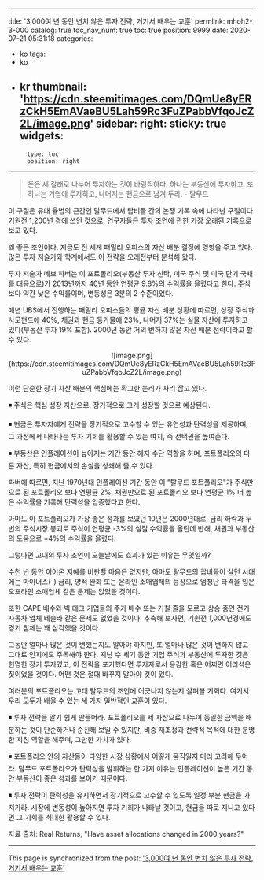 
---
title: '3,000여 년 동안 변치 않은 투자 전략, 거기서 배우는 교훈'
permlink: mhoh2-3-000
catalog: true
toc_nav_num: true
toc: true
position: 9999
date: 2020-07-21 05:31:18
categories:
- ko
tags:
- ko
- kr
thumbnail: 'https://cdn.steemitimages.com/DQmUe8yERzCkH5EmAVaeBU5Lah59Rc3FuZPabbVfqoJcZ2L/image.png'
sidebar:
    right:
        sticky: true
widgets:
    -
        type: toc
        position: right
---


>돈은 세 갈래로 나누어 투자하는 것이 바람직하다. 하나는 부동산에 투자하고, 또 하나는 기업에 투자하고, 나머지는 현금으로 남겨 두라. - 탈무드

이 구절은 유대 율법의 근간인 탈무드에서 랍비들 간의 논쟁 기록 속에 나타난 구절이다. 기원전 1,200년 경에 쓰인 것으로, 연구자들은 투자 조언에 관한 가장 오래된 기록으로 보고 있다. 

 

꽤 좋은 조언이다. 지금도 전 세계 패밀리 오피스의 자산 배분 결정에 영향을 주고 있다. 많은 투자 저술가와 학계에서도 이 전략을 오래전부터 분석해 왔다.

 

투자 저술가 메브 파버는 이 포트폴리오(부동산 투자 신탁, 미국 주식 및 미국 단기 국채를 대용으로)가 2013년까지 40년 동안 연평균 9.8%의 수익률을 올렸다고 한다. 주식보다 약간 낮은 수익률이며, 변동성은 3분의 2 수준이었다.

 

매년 UBS에서 진행하는 패밀리 오피스들의 평균 자산 배분 상황에 따르면, 상장 주식과 사모펀드에 40%, 채권과 현금 등가물에 23%, 나머지 37%는 실물 자산에 투자하고 있다(부동산 투자 19% 포함). 2000년 동안 거의 변하지 않은 자산 배분 전략이라고 할 수 있다.

<center>
![image.png](https://cdn.steemitimages.com/DQmUe8yERzCkH5EmAVaeBU5Lah59Rc3FuZPabbVfqoJcZ2L/image.png)
</center>

이런 단순한 장기 자산 배분의 핵심에는 확고한 논리가 자리 잡고 있다. 

 

◾ 주식은 핵심 성장 자산으로, 장기적으로 크게 성장할 것으로 예상된다. 

◾ 현금은 투자자에게 전략을 장기적으로 고수할 수 있는 유연성과 탄력성을 제공하며, 그 과정에서 나타나는 투자 기회를 활용할 수 있는 여지, 즉 선택권을 높여준다.

◾ 부동산은 인플레이션이 높아지는 기간 동안 헤지 수단 역할을 하며, 포트폴리오의 다른 자산, 특히 현금에서의 손실을 상쇄해 줄 수 있다.

 

파버에 따르면, 지난 1970년대 인플레이션 기간 동안 이 "탈무드 포트폴리오"가 주식만으로 된 포트폴리오 보다 연평균 2%, 채권만으로 된 포트폴리오 보다 연평균 1% 더 높은 수익률을 기록해 탄력성을 입증했다고 한다.

 

아마도 이 포트폴리오가 가장 좋은 성과를 보였던 10년은 2000년대로, 금리 하락과 두 번의 주식시장 붕괴로 주식이 연평균 -3%의 실질 수익률을 올린데 반해, 채권과 부동산의 도움으로 +4%의 수익률을 올렸다. 

 

그렇다면 고대의 투자 조언이 오늘날에도 효과가 있는 이유는 무엇일까?

 

수천 년 동안 이어온 지혜를 비판할 마음은 없지만, 아마도 탈무드의 랍비들이 살던 시대에는 마이너스(-) 금리, 양적 완화 또는 온라인 소매업체의 등장으로 엄청난 타격을 입은 오프라인 소매업체 같은 문제는 없었을 것이다. 

 

또한 CAPE 배수와 빅 테크 기업들의 주가 배수 또는 거칠 줄을 모르고 상승 중인 전기 자동차 업체 테슬라 같은 문제도 없었을 것이다. 추측해 보자면, 기원전 1,000년경에도 경기 침체는 꽤 심각했을 것이다.

 

그동안 얼마나 많은 것이 변했는지도 알아야 하지만, 또 얼마나 많은 것이 변하지 않고 그대로 인지에도 주목해야 한다. 지난 수 세기 동안 기업 주식과 부동산에 투자한 것은 현명한 장기 투자였고, 이 전략을 포기했다면 투자자로서 용감한 혹은 어쩌면 어리석은 짓이었을 것이다. 어떤 것은 절대 바꾸지 말아야 것이 있다.

 

여러분의 포트폴리오는 고대 탈무드의 조언에 어긋나지 않는지 살펴볼 기회다. 여기서 우리 모두가 배울 수 있는 세 가지 일반적인 교훈이 있다.

 

◾ 투자 전략을 알기 쉽게 만들어라. 포트폴리오를 세 자산으로 나누어 동일한 금액을 배분하는 것이 단순하거나 순진해 보일 수 있지만, 비중 재조정과 전략적 목적에 대한 분명한 지침 역할을 해주며, 그만한 가치가 있다.

 

◾ 포트폴리오 안의 자산들이 다양한 시장 상황에서 어떻게 움직일지 미리 고려해 두어라. 탈무드 포트폴리오가 탄력성을 발휘하는 한 가지 이유는 인플레이션이 높은 기간 동안 부동산이 좋은 성과를 보이기 때문이다.

 

◾ 투자 전략이 탄력성을 유지하면서 장기적으로 고수할 수 있도록 일정 부분 현금을 가져가라. 시장에 변동성이 높아지면 투자 기회가 나타날 것이고, 현금을 따로 지니고 있다면 그 기회를 최대한 활용할 수 있다.

 

자료 출처: Real Returns, "Have asset allocations changed in 2000 years?"

- - -

This page is synchronized from the post: ['3,000여 년 동안 변치 않은 투자 전략, 거기서 배우는 교훈'](https://steemit.com/@pius.pius/mhoh2-3-000)
